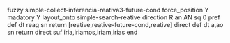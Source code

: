 fuzzy simple-collect-inferencia-reativa3-future-cond
   force_position Y
   madatory Y
   layout_onto simple-search-reative
   direction R
   an AN
   sq 0
   pref 
   def 
    dt reag
    sn 
    return [reative,reative-future-cond,reative]
    direct 
   def 
    dt a,ao
    sn 
    return 
    direct 
   suf iria,iriamos,iriam,irias
end
